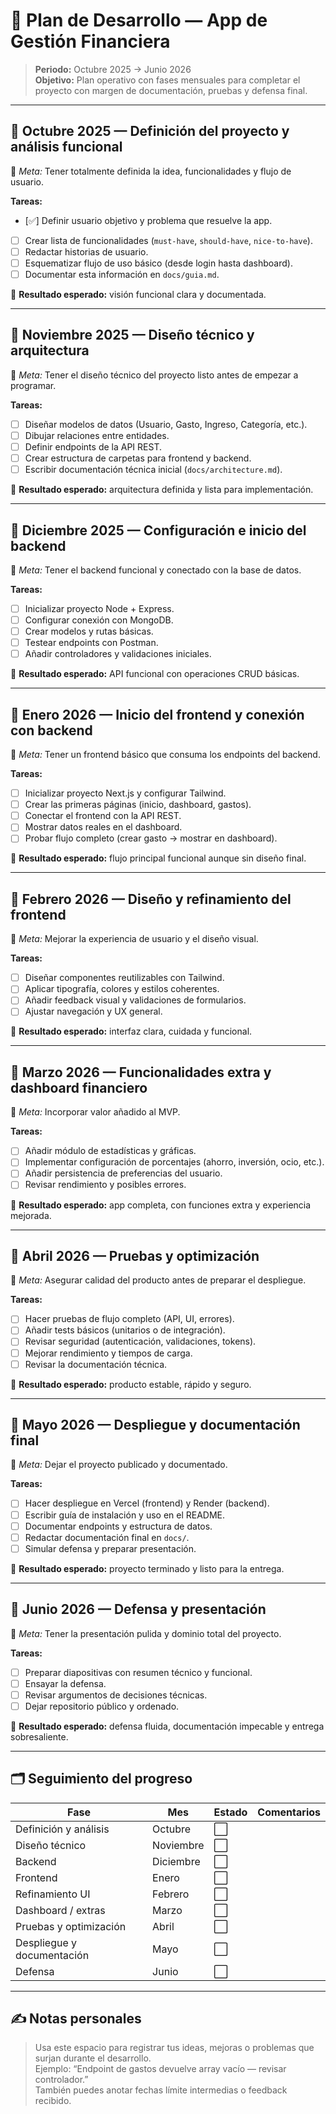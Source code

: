# 📅 Plan de Desarrollo — App de Gestión Financiera

> **Periodo:** Octubre 2025 → Junio 2026  
> **Objetivo:** Plan operativo con fases mensuales para completar el proyecto con margen de documentación, pruebas y defensa final.

---

## 🔹 Octubre 2025 — Definición del proyecto y análisis funcional
🎯 *Meta:* Tener totalmente definida la idea, funcionalidades y flujo de usuario.

**Tareas:**
- [✅] Definir usuario objetivo y problema que resuelve la app.  
- [ ] Crear lista de funcionalidades (`must-have`, `should-have`, `nice-to-have`).  
- [ ] Redactar historias de usuario.  
- [ ] Esquematizar flujo de uso básico (desde login hasta dashboard).  
- [ ] Documentar esta información en `docs/guia.md`.  

🧩 **Resultado esperado:** visión funcional clara y documentada.

---

## 🔹 Noviembre 2025 — Diseño técnico y arquitectura
🎯 *Meta:* Tener el diseño técnico del proyecto listo antes de empezar a programar.

**Tareas:**
- [ ] Diseñar modelos de datos (Usuario, Gasto, Ingreso, Categoría, etc.).  
- [ ] Dibujar relaciones entre entidades.  
- [ ] Definir endpoints de la API REST.  
- [ ] Crear estructura de carpetas para frontend y backend.  
- [ ] Escribir documentación técnica inicial (`docs/architecture.md`).  

🧩 **Resultado esperado:** arquitectura definida y lista para implementación.

---

## 🔹 Diciembre 2025 — Configuración e inicio del backend
🎯 *Meta:* Tener el backend funcional y conectado con la base de datos.

**Tareas:**
- [ ] Inicializar proyecto Node + Express.  
- [ ] Configurar conexión con MongoDB.  
- [ ] Crear modelos y rutas básicas.  
- [ ] Testear endpoints con Postman.  
- [ ] Añadir controladores y validaciones iniciales.  

🧩 **Resultado esperado:** API funcional con operaciones CRUD básicas.

---

## 🔹 Enero 2026 — Inicio del frontend y conexión con backend
🎯 *Meta:* Tener un frontend básico que consuma los endpoints del backend.

**Tareas:**
- [ ] Inicializar proyecto Next.js y configurar Tailwind.  
- [ ] Crear las primeras páginas (inicio, dashboard, gastos).  
- [ ] Conectar el frontend con la API REST.  
- [ ] Mostrar datos reales en el dashboard.  
- [ ] Probar flujo completo (crear gasto → mostrar en dashboard).  

🧩 **Resultado esperado:** flujo principal funcional aunque sin diseño final.

---

## 🔹 Febrero 2026 — Diseño y refinamiento del frontend
🎯 *Meta:* Mejorar la experiencia de usuario y el diseño visual.

**Tareas:**
- [ ] Diseñar componentes reutilizables con Tailwind.  
- [ ] Aplicar tipografía, colores y estilos coherentes.  
- [ ] Añadir feedback visual y validaciones de formularios.  
- [ ] Ajustar navegación y UX general.  

🧩 **Resultado esperado:** interfaz clara, cuidada y funcional.

---

## 🔹 Marzo 2026 — Funcionalidades extra y dashboard financiero
🎯 *Meta:* Incorporar valor añadido al MVP.

**Tareas:**
- [ ] Añadir módulo de estadísticas y gráficas.  
- [ ] Implementar configuración de porcentajes (ahorro, inversión, ocio, etc.).  
- [ ] Añadir persistencia de preferencias del usuario.  
- [ ] Revisar rendimiento y posibles errores.  

🧩 **Resultado esperado:** app completa, con funciones extra y experiencia mejorada.

---

## 🔹 Abril 2026 — Pruebas y optimización
🎯 *Meta:* Asegurar calidad del producto antes de preparar el despliegue.

**Tareas:**
- [ ] Hacer pruebas de flujo completo (API, UI, errores).  
- [ ] Añadir tests básicos (unitarios o de integración).  
- [ ] Revisar seguridad (autenticación, validaciones, tokens).  
- [ ] Mejorar rendimiento y tiempos de carga.  
- [ ] Revisar la documentación técnica.  

🧩 **Resultado esperado:** producto estable, rápido y seguro.

---

## 🔹 Mayo 2026 — Despliegue y documentación final
🎯 *Meta:* Dejar el proyecto publicado y documentado.

**Tareas:**
- [ ] Hacer despliegue en Vercel (frontend) y Render (backend).  
- [ ] Escribir guía de instalación y uso en el README.  
- [ ] Documentar endpoints y estructura de datos.  
- [ ] Redactar documentación final en `docs/`.  
- [ ] Simular defensa y preparar presentación.  

🧩 **Resultado esperado:** proyecto terminado y listo para la entrega.

---

## 🔹 Junio 2026 — Defensa y presentación
🎯 *Meta:* Tener la presentación pulida y dominio total del proyecto.

**Tareas:**
- [ ] Preparar diapositivas con resumen técnico y funcional.  
- [ ] Ensayar la defensa.  
- [ ] Revisar argumentos de decisiones técnicas.  
- [ ] Dejar repositorio público y ordenado.  

🧩 **Resultado esperado:** defensa fluida, documentación impecable y entrega sobresaliente.

---

## 🗂️ Seguimiento del progreso
| Fase | Mes | Estado | Comentarios |
|------|------|---------|-------------|
| Definición y análisis | Octubre | ⬜ | |
| Diseño técnico | Noviembre | ⬜ | |
| Backend | Diciembre | ⬜ | |
| Frontend | Enero | ⬜ | |
| Refinamiento UI | Febrero | ⬜ | |
| Dashboard / extras | Marzo | ⬜ | |
| Pruebas y optimización | Abril | ⬜ | |
| Despliegue y documentación | Mayo | ⬜ | |
| Defensa | Junio | ⬜ | |

---

## ✍️ Notas personales
> Usa este espacio para registrar tus ideas, mejoras o problemas que surjan durante el desarrollo.  
> Ejemplo: “Endpoint de gastos devuelve array vacío — revisar controlador.”  
> También puedes anotar fechas límite intermedias o feedback recibido.

